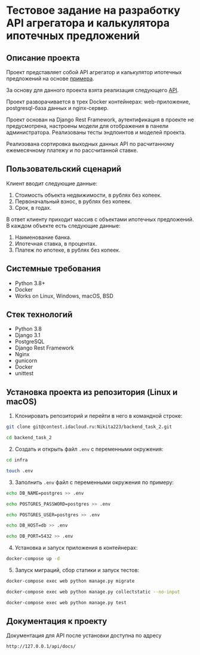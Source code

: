 Тестовое задание на разработку API агрегатора и калькулятора ипотечных предложений
=====

Описание проекта
----------
Проект представляет собой API агрегатор и калькулятор ипотечных предложений на основе [примера](https://www.sravni.ru/ipoteka/?mortgagePurpose=1&creditAmount=11849421&initialAmount=1500000&mortgageTerm=120).

За основу для данного проекта взята реализация следующего [API](https://documenter.getpostman.com/view/6802079/UVeAvonG).

Проект разворачивается в трех Docker контейнерах: web-приложение, postgresql-база данных и nginx-сервер. 

Проект основан на Django Rest Framework, аутентификация в проекте не предусмотрена, настроены модели для отображения в панели администратора. Реализованы тесты эндпоинтов и моделей проекта.

Реализована сортировка выходных данных API по расчитанному ежемесячному платежу и по рассчитанной ставке.

Пользовательский сценарий
----------
Клиент вводит следующие данные:
1. Стоимость объекта недвижимости, в рублях без копеек.
2. Первоначальный взнос, в рублях без копеек.
3. Срок, в годах.

В ответ клиенту приходит массив с объектами ипотечных предложений. В каждом объекте есть следующие данные:
1. Наименование банка.
2. Ипотечная ставка, в процентах.
3. Платеж по ипотеке, в рублях без копеек.

Системные требования
----------
* Python 3.8+
* Docker
* Works on Linux, Windows, macOS, BSD

Стек технологий
----------
* Python 3.8
* Django 3.1
* PostgreSQL
* Django Rest Framework
* Nginx
* gunicorn
* Docker
* unittest

Установка проекта из репозитория (Linux и macOS)
----------
1. Клонировать репозиторий и перейти в него в командной строке:
```bash
git clone git@contest.idacloud.ru:Nikita223/backend_task_2.git

cd backend_task_2
```

2. Cоздать и открыть файл ```.env``` с переменными окружения:
```bash 
cd infra

touch .env
```

3. Заполнить ```.env``` файл с переменными окружения по примеру:
```bash 
echo DB_NAME=postgres >> .env

echo POSTGRES_PASSWORD=postgres >> .env

echo POSTGRES_USER=postgres >> .env

echo DB_HOST=db >> .env

echo DB_PORT=5432 >> .env
```

4. Установка и запуск приложения в контейнерах:
```bash 
docker-compose up -d
```

5. Запуск миграций, сбор статики и запуск тестов:
```bash 
docker-compose exec web python manage.py migrate

docker-compose exec web python manage.py collectstatic --no-input 

docker-compose exec web python manage.py test 
```

Документация к проекту
----------
Документация для API после установки доступна по адресу 

```http://127.0.0.1/api/docs/```
